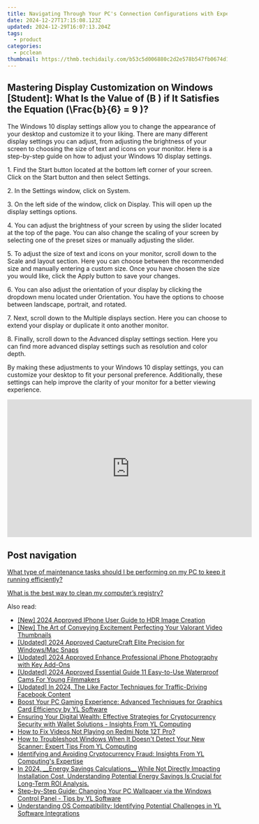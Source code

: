 ```yaml
---
title: Navigating Through Your PC's Connection Configurations with Expertise From YL Software
date: 2024-12-27T17:15:08.123Z
updated: 2024-12-29T16:07:13.204Z
tags:
  - product
categories:
  - pcclean
thumbnail: https://thmb.techidaily.com/b53c5d006880c2d2e578b547fb0674d1bc4019b54f28e65a2bdb8f8ae88e8ace.jpg
---
```


## Mastering Display Customization on Windows [Student]: What Is the Value of \(B \) if It Satisfies the Equation \(\Frac{b}{6} = 9 \)?

The Windows 10 display settings allow you to change the appearance of your desktop and customize it to your liking. There are many different display settings you can adjust, from adjusting the brightness of your screen to choosing the size of text and icons on your monitor. Here is a step-by-step guide on how to adjust your Windows 10 display settings. 

1\. Find the Start button located at the bottom left corner of your screen. Click on the Start button and then select Settings.

2\. In the Settings window, click on System.

3\. On the left side of the window, click on Display. This will open up the display settings options. 

4\. You can adjust the brightness of your screen by using the slider located at the top of the page. You can also change the scaling of your screen by selecting one of the preset sizes or manually adjusting the slider.

5\. To adjust the size of text and icons on your monitor, scroll down to the Scale and layout section. Here you can choose between the recommended size and manually entering a custom size. Once you have chosen the size you would like, click the Apply button to save your changes.

6\. You can also adjust the orientation of your display by clicking the dropdown menu located under Orientation. You have the options to choose between landscape, portrait, and rotated.

7\. Next, scroll down to the Multiple displays section. Here you can choose to extend your display or duplicate it onto another monitor.

8\. Finally, scroll down to the Advanced display settings section. Here you can find more advanced display settings such as resolution and color depth. 

By making these adjustments to your Windows 10 display settings, you can customize your desktop to fit your personal preference. Additionally, these settings can help improve the clarity of your monitor for a better viewing experience.

<!-- affiliate ads begin -->
<iframe width="560" height="315" src="https://www.youtube.com/embed/qNrOsjUdRz0?si=xGzhmNmtgxNTsRxN" title="YouTube video player" frameborder="0" allow="accelerometer; autoplay; clipboard-write; encrypted-media; gyroscope; picture-in-picture; web-share" referrerpolicy="strict-origin-when-cross-origin" allowfullscreen></iframe>
<!-- affiliate ads end -->

## Post navigation

[What type of maintenance tasks should I be performing on my PC to keep it running efficiently?](https://tools.techidaily.com/pcclean/products/)

[What is the best way to clean my computer’s registry?](https://tools.techidaily.com/pcclean/products/)

<ins class="adsbygoogle"
     style="display:block"
     data-ad-format="autorelaxed"
     data-ad-client="ca-pub-7571918770474297"
     data-ad-slot="1223367746"></ins>

<ins class="adsbygoogle"
     style="display:block"
     data-ad-client="ca-pub-7571918770474297"
     data-ad-slot="8358498916"
     data-ad-format="auto"
     data-full-width-responsive="true"></ins>

<span class="atpl-alsoreadstyle">Also read:</span>
<div><ul>
<li><a href="https://article-tips.techidaily.com/new-2024-approved-iphone-user-guide-to-hdr-image-creation/"><u>[New] 2024 Approved IPhone User Guide to HDR Image Creation</u></a></li>
<li><a href="https://youtube-docs.techidaily.com/he-art-of-conveying-excitement-perfecting-your-valorant-video-thumbnails/"><u>[New] The Art of Conveying Excitement Perfecting Your Valorant Video Thumbnails</u></a></li>
<li><a href="https://screen-mirroring-recording.techidaily.com/updated-2024-approved-capturecraft-elite-precision-for-windowsmac-snaps/"><u>[Updated] 2024 Approved CaptureCraft Elite Precision for Windows/Mac Snaps</u></a></li>
<li><a href="https://article-files.techidaily.com/updated-2024-approved-enhance-professional-iphone-photography-with-key-add-ons/"><u>[Updated] 2024 Approved Enhance Professional iPhone Photography with Key Add-Ons</u></a></li>
<li><a href="https://fox-direct.techidaily.com/updated-2024-approved-essential-guide-11-easy-to-use-waterproof-cams-for-young-filmmakers/"><u>[Updated] 2024 Approved Essential Guide 11 Easy-to-Use Waterproof Cams For Young Filmmakers</u></a></li>
<li><a href="https://facebook-video-recording.techidaily.com/updated-in-2024-the-like-factor-techniques-for-traffic-driving-facebook-content/"><u>[Updated] In 2024, The Like Factor Techniques for Traffic-Driving Facebook Content</u></a></li>
<li><a href="https://win-exclusive.techidaily.com/boost-your-pc-gaming-experience-advanced-techniques-for-graphics-card-efficiency-by-yl-software/"><u>Boost Your PC Gaming Experience: Advanced Techniques for Graphics Card Efficiency by YL Software</u></a></li>
<li><a href="https://win-exclusive.techidaily.com/ensuring-your-digital-wealth-effective-strategies-for-cryptocurrency-security-with-wallet-solutions-insights-from-yl-computing/"><u>Ensuring Your Digital Wealth: Effective Strategies for Cryptocurrency Security with Wallet Solutions - Insights From YL Computing</u></a></li>
<li><a href="https://blog-min.techidaily.com/how-to-fix-videos-not-playing-on-redmi-note-12t-pro-by-stellar-video-repair-mobile-video-repair/"><u>How to Fix Videos Not Playing on Redmi Note 12T Pro?</u></a></li>
<li><a href="https://win-exclusive.techidaily.com/how-to-troubleshoot-windows-when-it-doesnt-detect-your-new-scanner-expert-tips-from-yl-computing/"><u>How to Troubleshoot Windows When It Doesn't Detect Your New Scanner: Expert Tips From YL Computing</u></a></li>
<li><a href="https://win-exclusive.techidaily.com/identifying-and-avoiding-cryptocurrency-fraud-insights-from-yl-computings-expertise/"><u>Identifying and Avoiding Cryptocurrency Fraud: Insights From YL Computing's Expertise</u></a></li>
<li><a href="https://youtube-zero.techidaily.com/24-energy-savings-calculations-while-not-directly-impacting-installation-cost-understanding-potential-energy-savings-is-crucial-for-long-term-roi-analy/"><u>In 2024, __Energy Savings Calculations__ While Not Directly Impacting Installation Cost, Understanding Potential Energy Savings Is Crucial for Long-Term ROI Analysis.</u></a></li>
<li><a href="https://win-exclusive.techidaily.com/step-by-step-guide-changing-your-pc-wallpaper-via-the-windows-control-panel-tips-by-yl-software/"><u>Step-by-Step Guide: Changing Your PC Wallpaper via the Windows Control Panel - Tips by YL Software</u></a></li>
<li><a href="https://win-exclusive.techidaily.com/understanding-os-compatibility-identifying-potential-challenges-in-yl-software-integrations/"><u>Understanding OS Compatibility: Identifying Potential Challenges in YL Software Integrations</u></a></li>
</ul></div>

